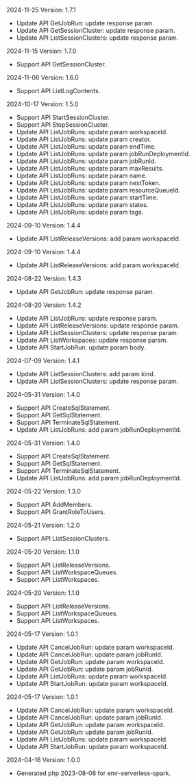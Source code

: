 2024-11-25 Version: 1.7.1
- Update API GetJobRun: update response param.
- Update API GetSessionCluster: update response param.
- Update API ListSessionClusters: update response param.


2024-11-15 Version: 1.7.0
- Support API GetSessionCluster.


2024-11-06 Version: 1.6.0
- Support API ListLogContents.


2024-10-17 Version: 1.5.0
- Support API StartSessionCluster.
- Support API StopSessionCluster.
- Update API ListJobRuns: update param workspaceId.
- Update API ListJobRuns: update param creator.
- Update API ListJobRuns: update param endTime.
- Update API ListJobRuns: update param jobRunDeploymentId.
- Update API ListJobRuns: update param jobRunId.
- Update API ListJobRuns: update param maxResults.
- Update API ListJobRuns: update param name.
- Update API ListJobRuns: update param nextToken.
- Update API ListJobRuns: update param resourceQueueId.
- Update API ListJobRuns: update param startTime.
- Update API ListJobRuns: update param states.
- Update API ListJobRuns: update param tags.


2024-09-10 Version: 1.4.4
- Update API ListReleaseVersions: add param workspaceId.


2024-09-10 Version: 1.4.4
- Update API ListReleaseVersions: add param workspaceId.


2024-08-22 Version: 1.4.3
- Update API GetJobRun: update response param.


2024-08-20 Version: 1.4.2
- Update API ListJobRuns: update response param.
- Update API ListReleaseVersions: update response param.
- Update API ListSessionClusters: update response param.
- Update API ListWorkspaces: update response param.
- Update API StartJobRun: update param body.


2024-07-09 Version: 1.4.1
- Update API ListSessionClusters: add param kind.
- Update API ListSessionClusters: update response param.


2024-05-31 Version: 1.4.0
- Support API CreateSqlStatement.
- Support API GetSqlStatement.
- Support API TerminateSqlStatement.
- Update API ListJobRuns: add param jobRunDeploymentId.


2024-05-31 Version: 1.4.0
- Support API CreateSqlStatement.
- Support API GetSqlStatement.
- Support API TerminateSqlStatement.
- Update API ListJobRuns: add param jobRunDeploymentId.


2024-05-22 Version: 1.3.0
- Support API AddMembers.
- Support API GrantRoleToUsers.


2024-05-21 Version: 1.2.0
- Support API ListSessionClusters.


2024-05-20 Version: 1.1.0
- Support API ListReleaseVersions.
- Support API ListWorkspaceQueues.
- Support API ListWorkspaces.


2024-05-20 Version: 1.1.0
- Support API ListReleaseVersions.
- Support API ListWorkspaceQueues.
- Support API ListWorkspaces.


2024-05-17 Version: 1.0.1
- Update API CancelJobRun: update param workspaceId.
- Update API CancelJobRun: update param jobRunId.
- Update API GetJobRun: update param workspaceId.
- Update API GetJobRun: update param jobRunId.
- Update API ListJobRuns: update param workspaceId.
- Update API StartJobRun: update param workspaceId.


2024-05-17 Version: 1.0.1
- Update API CancelJobRun: update param workspaceId.
- Update API CancelJobRun: update param jobRunId.
- Update API GetJobRun: update param workspaceId.
- Update API GetJobRun: update param jobRunId.
- Update API ListJobRuns: update param workspaceId.
- Update API StartJobRun: update param workspaceId.


2024-04-16 Version: 1.0.0
- Generated php 2023-08-08 for emr-serverless-spark.


